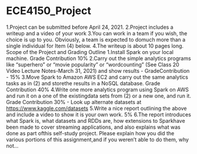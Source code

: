 # ECE4150_Project
1.Project can be submitted before April 24, 2021.
2.Project includes a writeup and a video of your work
3.You can work in a team if you wish, the choice is up to you.  Obviously, a team is expected to domuch more than a single individual for Item (4) below.
4.The writeup is about 10 pages long.
Scope of the Project and Grading Outline
1.Install Spark on your local machine.  Grade Contribution  10%
2.Carry out the simple analytics programs like “superhero” or “movie popularity” or “wordcounting” (See Class 20 Video  Lecture Notes-March 31, 2021) and show results -  GradeContribution - 15%
3.Move Spark to Amazon AWS EC2 and carry out the same analytics tasks  as in (2) and storethe results in a NoSQL database. Grade Contribution 40%
4.Write one more analytics program using Spark on AWS and  run it on a one of the existingdata sets from (2) or a new one, and run it. Grade Contribution 30% - Look up alternate datasets at https://www.kaggle.com/datasets
5.Write a nice report outlining the above and include a video to show it is your own work. 5%
6.The report introduces what Spark is, what datasets and RDDs are, how extensions to Sparkhave been made to cover streaming applications, and also explains what was done as part ofthis self-study project.  Please explain how you did the various portions of this assignment,and if you weren’t able to do them, why not...
